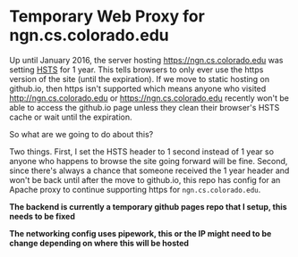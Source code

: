 # Temporary Web Proxy for ngn.cs.colorado.edu

Up until January 2016, the server hosting https://ngn.cs.colorado.edu was
setting [HSTS](https://en.wikipedia.org/wiki/HTTP_Strict_Transport_Security)
for 1 year. This tells browsers to only ever use the https version of the site
(until the expiration). If we move to static hosting on github.io, then https
isn't supported which means anyone who visited http://ngn.cs.colorado.edu or
https://ngn.cs.colorado.edu recently won't be able to access the github.io page
unless they clean their browser's HSTS cache or wait until the expiration.

So what are we going to do about this?

Two things. First, I set the HSTS header to 1 second instead of 1 year so
anyone who happens to browse the site going forward will be fine. Second, since
there's always a chance that someone received the 1 year header and won't be
back until after the move to github.io, this repo has config for an Apache
proxy to continue supporting https for `ngn.cs.colorado.edu`.

**The backend is currently a temporary github pages repo that I setup, this
needs to be fixed**

**The networking config uses pipework, this or the IP might need to be change
depending on where this will be hosted**
